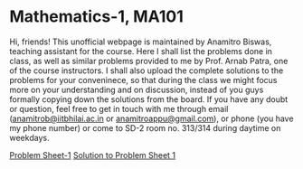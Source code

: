 # Mathematics-1, MA101

Hi, friends! This unofficial webpage is maintained by Anamitro Biswas, teaching assistant for the course. Here I shall list the problems done in class, as well as similar problems provided to me by Prof. Arnab Patra, one of the course instructors. I shall also upload the complete solutions to the problems for your conveninece, so that during the class we might focus more on your understanding and on discussion, instead of you guys formally copying down the solutions from the board. If you have any doubt or question, feel free to get in touch with me through email (anamitrob@iitbhilai.ac.in or anamitroappu@gmail.com), or phone (you have my phone number) or come to SD-2 room no. 313/314 during daytime on weekdays.

[Problem Sheet-1](files/notes/iitbhilai/math1/problem_sheet_1.pdf)
[Solution to Problem Sheet 1](files/notes/iitbhilai/math1/soln_sheet_1.pdf)

